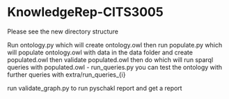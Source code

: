 # KnowledgeRep-CITS3005
Please see the new directory structure

Run ontology.py which will create ontology.owl
then run populate.py which will populate ontology.owl with data in the data folder and create populated.owl 
then validate populated.owl
then do which will run sparql queries with populated.owl - run_queries.py
you can test the ontology with further queries with extra/run_queries_{i}

run validate_graph.py to run pyschakl report and get a report 
